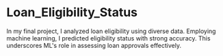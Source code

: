 # Loan_Eligibility_Status
In my final project, I analyzed loan eligibility using diverse data. Employing machine learning, I predicted eligibility status with strong accuracy. This underscores ML's role in assessing loan approvals effectively.
